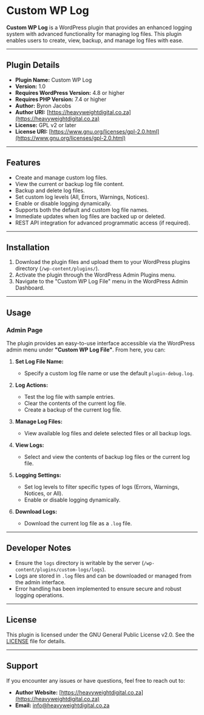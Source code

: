 # Custom WP Log

**Custom WP Log** is a WordPress plugin that provides an enhanced logging system with advanced functionality for managing log files. This plugin enables users to create, view, backup, and manage log files with ease.

---

## Plugin Details

- **Plugin Name:** Custom WP Log
- **Version:** 1.0
- **Requires WordPress Version:** 4.8 or higher
- **Requires PHP Version:** 7.4 or higher
- **Author:** Byron Jacobs
- **Author URI:** [https://heavyweightdigital.co.za](https://heavyweightdigital.co.za)
- **License:** GPL v2 or later
- **License URI:** [https://www.gnu.org/licenses/gpl-2.0.html](https://www.gnu.org/licenses/gpl-2.0.html)

---

## Features

- Create and manage custom log files.
- View the current or backup log file content.
- Backup and delete log files.
- Set custom log levels (All, Errors, Warnings, Notices).
- Enable or disable logging dynamically.
- Supports both the default and custom log file names.
- Immediate updates when log files are backed up or deleted.
- REST API integration for advanced programmatic access (if required).

---

## Installation

1. Download the plugin files and upload them to your WordPress plugins directory (`/wp-content/plugins/`).
2. Activate the plugin through the WordPress Admin Plugins menu.
3. Navigate to the "Custom WP Log File" menu in the WordPress Admin Dashboard.

---

## Usage

### Admin Page

The plugin provides an easy-to-use interface accessible via the WordPress admin menu under **"Custom WP Log File"**. From here, you can:

1. **Set Log File Name:**
   - Specify a custom log file name or use the default `plugin-debug.log`.

2. **Log Actions:**
   - Test the log file with sample entries.
   - Clear the contents of the current log file.
   - Create a backup of the current log file.

3. **Manage Log Files:**
   - View available log files and delete selected files or all backup logs.

4. **View Logs:**
   - Select and view the contents of backup log files or the current log file.

5. **Logging Settings:**
   - Set log levels to filter specific types of logs (Errors, Warnings, Notices, or All).
   - Enable or disable logging dynamically.

6. **Download Logs:**
   - Download the current log file as a `.log` file.

---

## Developer Notes

- Ensure the `logs` directory is writable by the server (`/wp-content/plugins/custom-logs/logs`).
- Logs are stored in `.log` files and can be downloaded or managed from the admin interface.
- Error handling has been implemented to ensure secure and robust logging operations.

---

## License

This plugin is licensed under the GNU General Public License v2.0. See the [LICENSE](https://www.gnu.org/licenses/gpl-2.0.html) file for details.

---

## Support

If you encounter any issues or have questions, feel free to reach out to:

- **Author Website:** [https://heavyweightdigital.co.za](https://heavyweightdigital.co.za)
- **Email:** info@heavyweightdigital.co.za